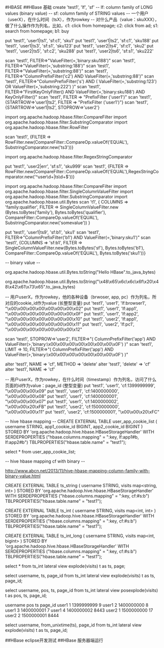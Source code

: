 #HBASE
##HBase 基础
create 'test1', 'lf', 'sf'
				-- lf: column family of LONG values (binary value)
				-- sf: column family of STRING values
				-- 一个用户（userX），在什么时间（tsX），作为rowkey
				-- 对什么产品（value：skuXXX），做了什么操作作为列名，比如，c1: click from homepage; c2: click from ad; s1: search from homepage; b1: buy

put 'test1', 'user1|ts1', 'sf:c1', 'sku1'
put 'test1', 'user1|ts2', 'sf:c1', 'sku188'
put 'test1', 'user1|ts3', 'sf:s1', 'sku123'
put 'test1', 'user2|ts4', 'sf:c1', 'sku2'
put 'test1', 'user2|ts5', 'sf:c2', 'sku288'
put 'test1', 'user2|ts6', 'sf:s1', 'sku222'


scan 'test1', FILTER=>"ValueFilter(=,'binary:sku188')"
scan 'test1', FILTER=>"ValueFilter(=,'substring:188')"
scan 'test1', FILTER=>"ValueFilter(=,'substring:88')"
scan 'test1', FILTER=>"ColumnPrefixFilter('c2') AND ValueFilter(=,'substring:88')"
scan 'test1', FILTER=>"ColumnPrefixFilter('s') AND ( ValueFilter(=,'substring:123') OR ValueFilter(=,'substring:222') )"
scan 'test1', FILTER=>"FirstKeyOnlyFilter() AND ValueFilter(=,'binary:sku188') AND KeyOnlyFilter()"
scan 'test1', FILTER => "PrefixFilter ('user1')"
scan 'test1', {STARTROW=>'user1|ts2', FILTER => "PrefixFilter ('user1')"}
scan 'test1', {STARTROW=>'user1|ts2', STOPROW=>'user2'}

import org.apache.hadoop.hbase.filter.CompareFilter
import org.apache.hadoop.hbase.filter.SubstringComparator
import org.apache.hadoop.hbase.filter.RowFilter

scan 'test1', {FILTER => RowFilter.new(CompareFilter::CompareOp.valueOf('EQUAL'), SubstringComparator.new('ts3'))}

import org.apache.hadoop.hbase.filter.RegexStringComparator

put 'test1', 'user2|err', 'sf:s1', 'sku999'
scan 'test1', {FILTER => RowFilter.new(CompareFilter::CompareOp.valueOf('EQUAL'),RegexStringComparator.new('^user\d+\|ts\d+$'))}

import org.apache.hadoop.hbase.filter.CompareFilter
import org.apache.hadoop.hbase.filter.SingleColumnValueFilter
import org.apache.hadoop.hbase.filter.SubstringComparator
import org.apache.hadoop.hbase.util.Bytes
scan 't1', { COLUMNS => 'family:qualifier', FILTER =>
    SingleColumnValueFilter.new
        (Bytes.toBytes('family'),
         Bytes.toBytes('qualifier'),
         CompareFilter::CompareOp.valueOf('EQUAL'),
         SubstringComparator.new('somevalue'))
}

put 'test1', 'user1|ts9', 'sf:b1', 'sku1'
scan 'test1', FILTER=>"ColumnPrefixFilter('b1') AND ValueFilter(=,'binary:sku1')"
scan 'test1', {COLUMNS => 'sf:b1', FILTER => SingleColumnValueFilter.new(Bytes.toBytes('sf'), Bytes.toBytes('b1'), CompareFilter::CompareOp.valueOf('EQUAL'), Bytes.toBytes('sku1'))}

-- binary value --

org.apache.hadoop.hbase.util.Bytes.toString("Hello HBase".to_java_bytes)

org.apache.hadoop.hbase.util.Bytes.toString("\x48\x65\x6c\x6c\x6f\x20\x48\x42\x61\x73\x65".to_java_bytes)

-- 用户userX，作为rowkey，他的各种设备（brwoser, app, pc）作为列名，所对应的cookie_id作为value (长整型变量)
put 'test1', 'user1', 'lf:browser1', "\x00\x00\x00\x00\x00\x00\x00\x02"
put 'test1', 'user1', 'lf:app1', "\x00\x00\x00\x00\x00\x00\x00\x0F"
put 'test1', 'user1', 'lf:app2', "\x00\x00\x00\x00\x00\x00\x00\x10"
put 'test1', 'user2', 'lf:app1', "\x00\x00\x00\x00\x00\x00\x00\x11"
put 'test1', 'user2', 'lf:pc1', "\x00\x00\x00\x00\x00\x00\x00\x12"

scan 'test1', STOPROW=>'user2', FILTER=>"( ColumnPrefixFilter('app') AND ValueFilter(>,'binary:\x00\x00\x00\x00\x00\x00\x00\x0F') )"
scan 'test1', LIMIT => 10, FILTER=>"( ColumnPrefixFilter('app') AND ValueFilter(>,'binary:\x00\x00\x00\x00\x00\x00\x00\x0F') )"

alter 'test1', NAME => 'cf', METHOD => 'delete'
alter 'test1', 'delete' => 'cf'
alter 'test1', NAME => 'cf'

-- 用户userX，作为rowkey，在什么时间（timestamp）作为列名，访问了什么页面的id作为value：page_id (整型变量)
put 'test1', 'user1', 'cf:1399999999', "\x00\x00\x00\x09"
put 'test1', 'user1', 'cf:1400000000', "\x00\x00\x00\x08"
put 'test1', 'user1', 'cf:1400000001', "\x00\x00\x00\x07"
put 'test1', 'user1', 'cf:1400000002', "\x00\x00\x20\xFB"
put 'test1', 'user2', 'cf:1500000000', "\x00\x00\x00\x11"
put 'test1', 'user2', 'cf:1500000001', "\x00\x00\x20\xFC"


-- hive hbase mapping --
CREATE EXTERNAL TABLE user_app_cookie_list ( username STRING, app1_cookie_id BIGINT, app2_cookie_id BIGINT )
STORED BY 'org.apache.hadoop.hive.hbase.HBaseStorageHandler'
WITH SERDEPROPERTIES ("hbase.columns.mapping" = ":key, lf:app1#b, lf:app2#b")
TBLPROPERTIES("hbase.table.name" = "test1");

select * from user_app_cookie_list;

-- hive hbase mapping cf with binary --

http://www.abcn.net/2013/11/hive-hbase-mapping-column-family-with-binary-value.html

CREATE EXTERNAL TABLE ts_string ( username STRING, visits map<string, int> )
STORED BY 'org.apache.hadoop.hive.hbase.HBaseStorageHandler'
WITH SERDEPROPERTIES ("hbase.columns.mapping" = ":key, cf:#s:b")
TBLPROPERTIES("hbase.table.name" = "test1");

CREATE EXTERNAL TABLE ts_int ( username STRING, visits map<int, int> )
STORED BY 'org.apache.hadoop.hive.hbase.HBaseStorageHandler'
WITH SERDEPROPERTIES ("hbase.columns.mapping" = ":key, cf:#s:b")
TBLPROPERTIES("hbase.table.name" = "test1");

CREATE EXTERNAL TABLE ts_int_long ( username STRING, visits map<int, bigint> )
STORED BY 'org.apache.hadoop.hive.hbase.HBaseStorageHandler'
WITH SERDEPROPERTIES ("hbase.columns.mapping" = ":key, cf:#s:b")
TBLPROPERTIES("hbase.table.name" = "test1");

select * from ts_int
lateral view explode(visits) t as ts, page;

select username, ts, page_id from ts_int
lateral view explode(visits) t as ts, page_id;

select username, pos, ts, page_id from ts_int
lateral view posexplode(visits) t as pos, ts, page_id;

username   pos   ts             page_id
user1      1     1399999999     9
user1      2     1400000000     8
user1      3     1400000001     7
user1      4     1400000002     8443
user2      1     1500000000     17
user2      2     1500000001     8444

select username, from_unixtime(ts), page_id from ts_int lateral view explode(visits) t as ts, page_id;



##HBase eclipse开发测试
##HBase 服务器端运行